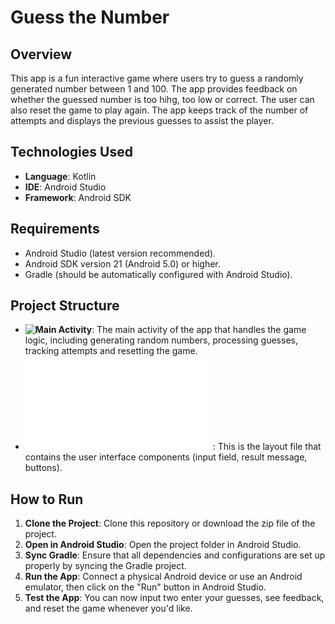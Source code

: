 # Guess the Number

## Overview
This app is a fun interactive game where users try to guess a randomly generated number between 1 and 100. The app provides feedback on whether the guessed number is too hihg, too low or correct. The user can also reset the game to play again. The app keeps track of the number of attempts and displays the previous guesses to assist the player.

## Technologies Used

- **Language**: Kotlin
- **IDE**: Android Studio
- **Framework**: Android SDK

## Requirements

- Android Studio (latest version recommended).
- Android SDK version 21 (Android 5.0) or higher.
- Gradle (should be automatically configured with Android Studio).

## Project Structure

- **![Main Activity](app/src/main/java/com/example/a2numbers/MainActivity.kt)**: The main activity of the app that handles the game logic, including generating random numbers, processing guesses, tracking attempts and resetting the game.
- **![Layout File](app/src/main/res/layout/activity_main.xml)**: This is the layout file that contains the user interface components (input field, result message, buttons).

## How to Run

1. **Clone the Project**: Clone this repository or download the zip file of the project.
2. **Open in Android Studio**: Open the project folder in Android Studio.
3. **Sync Gradle**: Ensure that all dependencies and configurations are set up properly by syncing the Gradle project.
4. **Run the App**: Connect a physical Android device or use an Android emulator, then click on the "Run" button in Android Studio.
5. **Test the App**: You can now input two enter your guesses, see feedback, and reset the game whenever you'd like.
